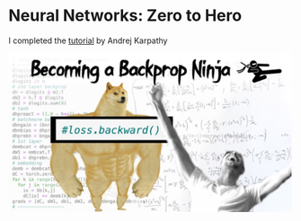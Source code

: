 # Neural Networks: Zero to Hero
I completed the [tutorial](https://www.youtube.com/watch?v=VMj-3S1tku0&list=PLAqhIrjkxbuWI23v9cThsA9GvCAUhRvKZ) by Andrej Karpathy
<p align="center">
<img src="image.jpg"> 
</p>
<br /> 
